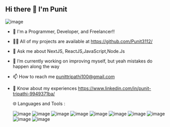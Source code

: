 ## Hi there 👋 I'm Punit

<!--
**Punit3112/Punit3112** is a ✨ _special_ ✨ repository because its `README.md` (this file) appears on your GitHub profile.

Here are some ideas to get you started:

- 🔭 I’m currently working on ...
- 🌱 I’m currently learning ...
- 👯 I’m looking to collaborate on ...
- 🤔 I’m looking for help with ...
- 💬 Ask me about ...
- 📫 How to reach me: ...
- 😄 Pronouns: ...
- ⚡ Fun fact: ...
-->
![image](https://github.com/user-attachments/assets/9083017e-b6d8-4bfe-bebf-b1d65321891f)
- 🧑 I'm a Programmer, Developer, and Freelancer!!
- 👨‍💻 All of my projects are available at https://github.com/Punit3112/
- 💬 Ask me about NextJS, ReactJS,JavaScript,Node.Js
- 🔭 I’m currently working on improving myself, but yeah mistakes do happen along the way
- 📫 How to reach me punittripathi100@gmail.com
- 📄 Know about my experiences https://www.linkedin.com/in/punit-tripathi-9949371ba/

  🌐 Languages and Tools :

  ![image](https://github.com/user-attachments/assets/6f93a1c9-69ce-4050-9a34-076b2546bcdd)
  ![image](https://github.com/user-attachments/assets/591add1c-8057-439e-9bec-bfcb0338978f)
  ![image](https://github.com/user-attachments/assets/50960fdc-db57-4888-850e-a6784dc7defc)
  ![image](https://github.com/user-attachments/assets/3905f7a6-ca6b-4ce0-a387-25d43c271416)
  ![image](https://github.com/user-attachments/assets/aaaeb738-8529-4354-b033-4c7b5170f906)
  ![image](https://github.com/user-attachments/assets/c6cbdf64-01f7-453a-b4bd-cbcb054da8ff)
  ![image](https://github.com/user-attachments/assets/5ec1288f-67b5-4c7b-b82c-279cc784ca4e)
  ![image](https://github.com/user-attachments/assets/c0b32030-c6ba-42b2-8cd1-10e0e8139cd2)
  ![image](https://github.com/user-attachments/assets/539d253e-e88a-4e45-aeae-aeba0e9b42e1)
  ![image](https://github.com/user-attachments/assets/f3d158a9-b122-44c4-a366-c28497766f10)










